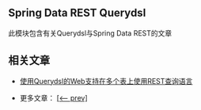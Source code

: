 ## Spring Data REST Querydsl

此模块包含有关Querydsl与Spring Data REST的文章

## 相关文章

+ [使用Querydsl的Web支持在多个表上使用REST查询语言](docs/使用Querydsl的Web支持在多个表上使用REST查询语言.md)

- 更多文章： [[<-- prev]](../spring-data-rest-2/README.md)